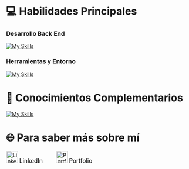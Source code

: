 # 💻 Habilidades Principales

### Desarrollo Back End 
[![My Skills](https://skillicons.dev/icons?i=py,django,postgres,aws,java)](https://skillicons.dev)  

### Herramientas y Entorno
[![My Skills](https://skillicons.dev/icons?i=arch,git,github,vscode,postman,markdown,bash,idea)](https://skillicons.dev)  

# 🚀 Conocimientos Complementarios
[![My Skills](https://skillicons.dev/icons?i=html,css,bootstrap,js,react,jquery)](https://skillicons.dev)  

# 🌐 Para saber más sobre mí

<div style="display: inline-flex; flex-direction: column; align-items: center; margin-right: 32px;">
    <a href="https://www.linkedin.com/in/agustin-ribotta/" style="text-decoration: none; color: black; text-align: center;">
        <img src="https://skillicons.dev/icons?i=linkedin" alt="LinkedIn" style="width: 32px; height: 32px; margin-bottom: 4px;" />
        <span style="font-size: 16px;">LinkedIn</span>
    </a>
</div>

<div style="display: inline-flex; flex-direction: column; align-items: center;">
    <a href="https://www.agustinribotta.dev/" style="text-decoration: none; color: black; text-align: center;">
        <img src="https://img.icons8.com/material-outlined/32/000000/folder-invoices.png" alt="Portfolio" style="width: 32px; height: 32px; margin-bottom: 4px;" />
        <span style="font-size: 16px;">Portfolio</span>
    </a>
</div>
